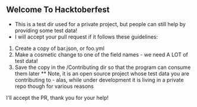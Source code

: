 ## Welcome To Hacktoberfest 
- This is a test dir used for a private project, but people can still help by providing some test data! 
- I will accept your pull request if it follows these guidelines:
1. Create a copy of bar.json, or foo.yml 
2. Make a cosmetic change to one of the field names - we need 
A LOT of test data! 
3. Save the copy in the /Contributing dir so that the program can consume them later ** Note, it is an open source project whose test data you are contributing to - alas, while under development it is living in a private repo though for various reasons 

I'll accept the PR, thank you for your help! 


